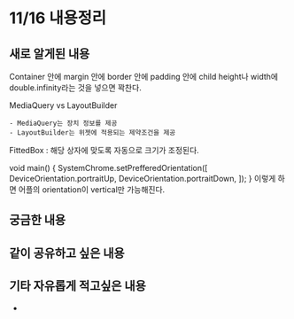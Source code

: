 # 11/16 내용정리

## 새로 알게된 내용

Container 안에 margin 안에 border 안에 padding 안에 child
height나 width에 double.infinity라는 것을 넣으면 꽉찬다.

MediaQuery vs LayoutBuilder

    - MediaQuery는 장치 정보를 제공
    - LayoutBuilder는 위젯에 적용되는 제약조건을 제공

FittedBox : 해당 상자에 맞도록 자동으로 크기가 조정된다.

void main() {
    SystemChrome.setPrefferedOrientation([
    DeviceOrientation.portraitUp,
    DeviceOrientation.portraitDown,
    ]);
}
이렇게 하면 어플의 orientation이 vertical만 가능해진다.

## 궁금한 내용


## 같이 공유하고 싶은 내용

## 기타 자유롭게 적고싶은 내용

-

